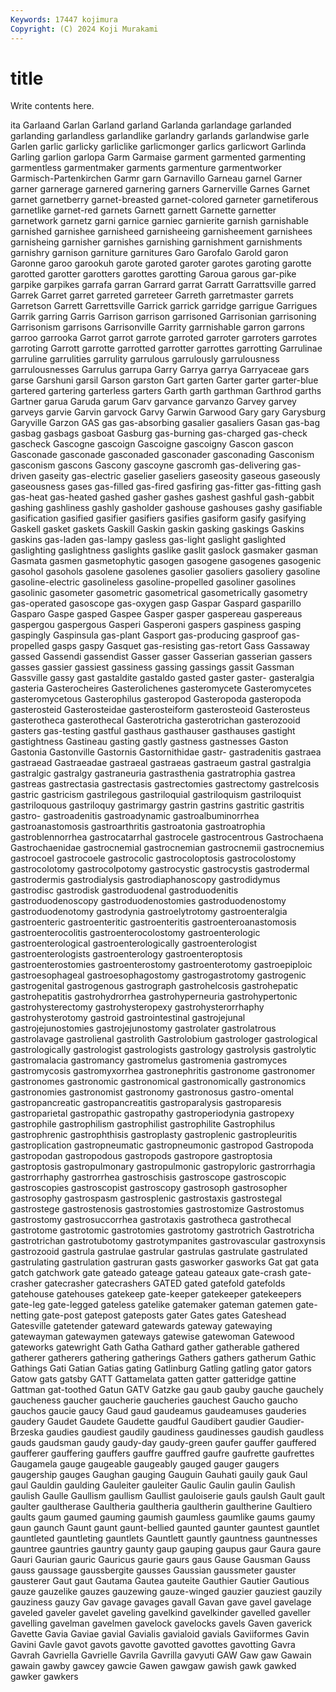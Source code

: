 ```yaml
---
Keywords: 17447 kojimura
Copyright: (C) 2024 Koji Murakami
---
```


# title

Write contents here.



ita Garlaand Garlan Garland
garland Garlanda garlandage garlanded garlanding garlandless garlandlike garlandry garlands garlandwise
garle Garlen garlic garlicky garliclike garlicmonger garlics garlicwort Garlinda Garling
garlion garlopa Garm Garmaise garment garmented garmenting garmentless garmentmaker garments
garmenture garmentworker Garmisch-Partenkirchen Garmr garn Garnavillo Garneau garnel Garner garner
garnerage garnered garnering garners Garnerville Garnes Garnet garnet garnetberry garnet-breasted
garnet-colored garneter garnetiferous garnetlike garnet-red garnets Garnett garnett Garnette garnetter
garnetwork garnetz garni garnice garniec garnierite garnish garnishable garnished garnishee
garnisheed garnisheeing garnisheement garnishees garnisheing garnisher garnishes garnishing garnishment garnishments
garnishry garnison garniture garnitures Garo Garofalo Garold garon Garonne garoo
garookuh garote garoted garoter garotes garoting garotte garotted garotter garotters
garottes garotting Garoua garous gar-pike garpike garpikes garrafa garran Garrard
garrat Garratt Garrattsville garred Garrek Garret garret garreted garreteer Garreth
garretmaster garrets Garretson Garrett Garrettsville Garrick garrick garridge garrigue Garrigues
Garrik garring Garris Garrison garrison garrisoned Garrisonian garrisoning Garrisonism garrisons
Garrisonville Garrity garrnishable garron garrons garroo garrooka Garrot garrot garrote
garroted garroter garroters garrotes garroting Garrott garrotte garrotted garrotter garrottes
garrotting Garrulinae garruline garrulities garrulity garrulous garrulously garrulousness garrulousnesses Garrulus
garrupa Garry Garrya garrya Garryaceae gars garse Garshuni garsil Garson
garston Gart garten Garter garter garter-blue gartered gartering garterless garters
Garth garth garthman Garthrod garths Gartner garua Garuda garum Garv
garvance garvanzo Garvey garvey garveys garvie Garvin garvock Garvy Garwin
Garwood Gary gary Garysburg Garyville Garzon GAS gas gas-absorbing gasalier
gasaliers Gasan gas-bag gasbag gasbags gasboat Gasburg gas-burning gas-charged gas-check
gascheck Gascogne gascoign Gascoigne gascoigny Gascon gascon Gasconade gasconade gasconaded
gasconader gasconading Gasconism gasconism gascons Gascony gascoyne gascromh gas-delivering gas-driven
gaseity gas-electric gaselier gaseliers gaseosity gaseous gaseously gaseousness gases gas-filled
gas-fired gasfiring gas-fitter gas-fitting gash gas-heat gas-heated gashed gasher gashes
gashest gashful gash-gabbit gashing gashliness gashly gasholder gashouse gashouses gashy
gasifiable gasification gasified gasifier gasifiers gasifies gasiform gasify gasifying Gaskell
gasket gaskets Gaskill Gaskin gaskin gasking gaskings Gaskins gaskins gas-laden
gas-lampy gasless gas-light gaslight gaslighted gaslighting gaslightness gaslights gaslike gaslit
gaslock gasmaker gasman Gasmata gasmen gasmetophytic gasogen gasogene gasogenes gasogenic
gasohol gasohols gasolene gasolenes gasolier gasoliers gasoliery gasoline gasoline-electric gasolineless
gasoline-propelled gasoliner gasolines gasolinic gasometer gasometric gasometrical gasometrically gasometry gas-operated
gasoscope gas-oxygen gasp Gaspar Gaspard gasparillo Gasparo Gaspe gasped Gaspee
Gasper gasper gaspereau gaspereaus gaspergou gaspergous Gasperi Gasperoni gaspers gaspiness
gasping gaspingly Gaspinsula gas-plant Gasport gas-producing gasproof gas-propelled gasps gaspy
Gasquet gas-resisting gas-retort Gass Gassaway gassed Gassendi gassendist Gasser gasser
Gasserian gasserian gassers gasses gassier gassiest gassiness gassing gassings gassit
Gassman Gassville gassy gast gastaldite gastaldo gasted gaster gaster- gasteralgia
gasteria Gasterocheires Gasterolichenes gasteromycete Gasteromycetes gasteromycetous Gasterophilus gasteropod Gasteropoda gasteropoda
gasterosteid Gasterosteidae gasterosteiform gasterosteoid Gasterosteus gasterotheca gasterothecal Gasterotricha gasterotrichan gasterozooid
gasters gas-testing gastful gasthaus gasthauser gasthauses gastight gastightness Gastineau gasting
gastly gastness gastnesses Gaston Gastonia Gastonville Gastornis Gastornithidae gastr- gastradenitis
gastraea gastraead Gastraeadae gastraeal gastraeas gastraeum gastral gastralgia gastralgic gastralgy
gastraneuria gastrasthenia gastratrophia gastrea gastreas gastrectasia gastrectasis gastrectomies gastrectomy gastrelcosis
gastric gastricism gastrilegous gastriloquial gastriloquism gastriloquist gastriloquous gastriloquy gastrimargy gastrin
gastrins gastritic gastritis gastro- gastroadenitis gastroadynamic gastroalbuminorrhea gastroanastomosis gastroarthritis gastroatonia
gastroatrophia gastroblennorrhea gastrocatarrhal gastrocele gastrocentrous Gastrochaena Gastrochaenidae gastrocnemial gastrocnemian gastrocnemii
gastrocnemius gastrocoel gastrocoele gastrocolic gastrocoloptosis gastrocolostomy gastrocolotomy gastrocolpotomy gastrocystic gastrocystis
gastrodermal gastrodermis gastrodialysis gastrodiaphanoscopy gastrodidymus gastrodisc gastrodisk gastroduodenal gastroduodenitis gastroduodenoscopy
gastroduodenostomies gastroduodenostomy gastroduodenotomy gastrodynia gastroelytrotomy gastroenteralgia gastroenteric gastroenteritic gastroenteritis gastroenteroanastomosis
gastroenterocolitis gastroenterocolostomy gastroenterologic gastroenterological gastroenterologically gastroenterologist gastroenterologists gastroenterology gastroenteroptosis gastroenterostomies
gastroenterostomy gastroenterotomy gastroepiploic gastroesophageal gastroesophagostomy gastrogastrotomy gastrogenic gastrogenital gastrogenous gastrograph
gastrohelcosis gastrohepatic gastrohepatitis gastrohydrorrhea gastrohyperneuria gastrohypertonic gastrohysterectomy gastrohysteropexy gastrohysterorrhaphy gastrohysterotomy
gastroid gastrointestinal gastrojejunal gastrojejunostomies gastrojejunostomy gastrolater gastrolatrous gastrolavage gastrolienal gastrolith
Gastrolobium gastrologer gastrological gastrologically gastrologist gastrologists gastrology gastrolysis gastrolytic gastromalacia
gastromancy gastromelus gastromenia gastromyces gastromycosis gastromyxorrhea gastronephritis gastronome gastronomer gastronomes
gastronomic gastronomical gastronomically gastronomics gastronomies gastronomist gastronomy gastronosus gastro-omental gastropancreatic
gastropancreatitis gastroparalysis gastroparesis gastroparietal gastropathic gastropathy gastroperiodynia gastropexy gastrophile gastrophilism
gastrophilist gastrophilite Gastrophilus gastrophrenic gastrophthisis gastroplasty gastroplenic gastropleuritis gastroplication gastropneumatic
gastropneumonic gastropod Gastropoda gastropodan gastropodous gastropods gastropore gastroptosia gastroptosis gastropulmonary
gastropulmonic gastropyloric gastrorrhagia gastrorrhaphy gastrorrhea gastroschisis gastroscope gastroscopic gastroscopies gastroscopist
gastroscopy gastrosoph gastrosopher gastrosophy gastrospasm gastrosplenic gastrostaxis gastrostegal gastrostege gastrostenosis
gastrostomies gastrostomize Gastrostomus gastrostomy gastrosuccorrhea gastrotaxis gastrotheca gastrothecal gastrotome gastrotomic
gastrotomies gastrotomy gastrotrich Gastrotricha gastrotrichan gastrotubotomy gastrotympanites gastrovascular gastroxynsis gastrozooid
gastrula gastrulae gastrular gastrulas gastrulate gastrulated gastrulating gastrulation gastruran gasts
gasworker gasworks Gat gat gata gatch gatchwork gate gateado gateage
gateau gateaux gate-crash gate-crasher gatecrasher gatecrashers GATED gated gatefold gatefolds
gatehouse gatehouses gatekeep gate-keeper gatekeeper gatekeepers gate-leg gate-legged gateless gatelike
gatemaker gateman gatemen gate-netting gate-post gatepost gateposts gater Gates gates
Gateshead Gatesville gatetender gateward gatewards gateway gatewaying gatewayman gatewaymen gateways
gatewise gatewoman Gatewood gateworks gatewright Gath Gatha Gathard gather gatherable
gathered gatherer gatherers gathering gatherings Gathers gathers gatherum Gathic Gathings
Gati Gatian Gatias gating Gatlinburg Gatling gatling gator gators Gatow
gats gatsby GATT Gattamelata gatten gatter gatteridge gattine Gattman gat-toothed
Gatun GATV Gatzke gau gaub gauby gauche gauchely gaucheness gaucher
gaucherie gaucheries gauchest Gaucho gaucho gauchos gaucie gaucy Gaud gaud
gaudeamus gaudeamuses gauderies gaudery Gaudet Gaudete Gaudette gaudful Gaudibert gaudier
Gaudier-Brzeska gaudies gaudiest gaudily gaudiness gaudinesses gaudish gaudless gauds gaudsman
gaudy gaudy-day gaudy-green gaufer gauffer gauffered gaufferer gauffering gauffers gauffre
gauffred gaufre gaufrette gaufrettes Gaugamela gauge gaugeable gaugeably gauged gauger
gaugers gaugership gauges Gaughan gauging Gauguin Gauhati gauily gauk Gaul
gaul Gauldin gaulding Gauleiter gauleiter Gaulic Gaulin gaulin Gaulish gaulish
Gaulle Gaullism gaullism Gaullist gauloiserie gauls gaulsh Gault gault gaulter
gaultherase Gaultheria gaultheria gaultherin gaultherine Gaultiero gaults gaum gaumed gauming
gaumish gaumless gaumlike gaums gaumy gaun gaunch Gaunt gaunt gaunt-bellied
gaunted gaunter gauntest gauntlet gauntleted gauntleting gauntlets Gauntlett gauntly gauntness
gauntnesses gauntree gauntries gauntry gaunty gaup gauping gaupus gaur Gaura
gaure Gauri Gaurian gauric Gauricus gaurie gaurs gaus Gause Gausman
Gauss gauss gaussage gaussbergite gausses Gaussian gaussmeter gauster gausterer Gaut
gaut Gautama Gautea gauteite Gauthier Gautier Gautious gauze gauzelike gauzes
gauzewing gauze-winged gauzier gauziest gauzily gauziness gauzy Gav gavage gavages
gavall Gavan gave gavel gavelage gaveled gaveler gavelet gaveling gavelkind
gavelkinder gavelled gaveller gavelling gavelman gavelmen gavelock gavelocks gavels Gaven
gaverick Gavette Gavia Gaviae gavial Gavialis gavialoid gavials Gaviiformes Gavin
Gavini Gavle gavot gavots gavotte gavotted gavottes gavotting Gavra Gavrah
Gavriella Gavrielle Gavrila Gavrilla gavyuti GAW Gaw gaw Gawain gawain
gawby gawcey gawcie Gawen gawgaw gawish gawk gawked gawker gawkers
